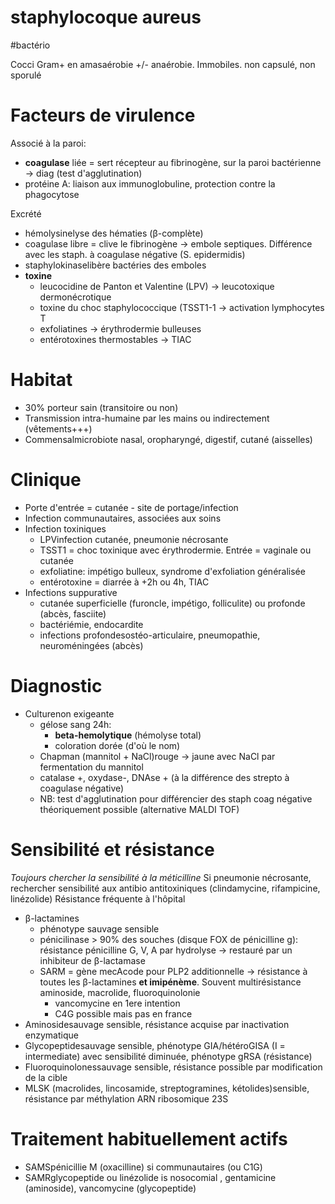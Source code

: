 # staphylocoque aureus
#bactério 


Cocci Gram+ en amasaérobie +/- anaérobie. Immobiles. non capsulé, non sporulé 


# Facteurs de virulence


Associé à la paroi: 

- **coagulase** liée = sert récepteur au fibrinogène, sur la paroi bactérienne -> diag (test d'agglutination) 
- protéine A: liaison aux immunoglobuline, protection contre la phagocytose 

Excrété 

- hémolysinelyse des hématies (β-complète) 
- coagulase libre = clive le fibrinogène -> embole septiques. Différence avec les staph. à coagulase négative (S. epidermidis) 
- staphylokinaselibère bactéries des emboles 
- **toxine**
    - leucocidine de Panton et Valentine (LPV) -> leucotoxique dermonécrotique 
    - toxine du choc staphylococcique (TSST1-1 -> activation lymphocytes T 
    - exfoliatines -> érythrodermie bulleuses 
    - entérotoxines thermostables -> TIAC 


# Habitat


- 30% porteur sain (transitoire ou non) 
- Transmission intra-humaine par les mains ou indirectement (vêtements+++) 
- Commensalmicrobiote nasal, oropharyngé, digestif, cutané (aisselles) 


# Clinique


- Porte d'entrée = cutanée - site de portage/infection 
- Infection communautaires, associées aux soins 
- Infection toxiniques
    - LPVinfection cutanée, pneumonie nécrosante 
    - TSST1 = choc toxinique avec érythrodermie. Entrée = vaginale ou cutanée 
    - exfoliatine: impétigo bulleux, syndrome d'exfoliation généralisée 
    - entérotoxine = diarrée à +2h ou 4h, TIAC 
- Infections suppurative 
    - cutanée superficielle (furoncle, impétigo, folliculite) ou profonde (abcès, fasciite) 
    - bactériémie, endocardite 
    - infections profondesostéo-articulaire, pneumopathie,
      neuroméningées (abcès) 


# Diagnostic


- Culturenon exigeante 
    - gélose sang 24h: 
        - **beta-hemolytique** (hémolyse total) 
        - coloration dorée (d'où le nom) 
    - Chapman (mannitol + NaCl)rouge -> jaune avec NaCl par fermentation du mannitol 
    - catalase +, oxydase-, DNAse + (à la différence des strepto à coagulase négative) 
    - NB: test d'agglutination pour différencier des staph coag négative théoriquement possible (alternative MALDI TOF) 


# Sensibilité et résistance


_Toujours chercher la sensibilité à la méticilline_
Si pneumonie nécrosante, rechercher sensibilité aux antibio antitoxiniques (clindamycine, rifampicine, linézolide)
Résistance fréquente à l'hôpital 

- β-lactamines
    - phénotype sauvage sensible 
    - pénicilinase > 90% des souches (disque FOX de pénicilline g): résistance pénicilline G, V, A par hydrolyse -> restauré par un inhibiteur de β-lactamase 
    - SARM = gène mecAcode pour PLP2 additionnelle -> résistance à toutes les β-lactamines **et imipénème**. Souvent multirésistance aminoside, macrolide, fluoroquinolonie 
        - vancomycine en 1ere intention 
        - C4G possible mais pas en france 
- Aminosidesauvage sensible, résistance acquise par inactivation enzymatique 
- Glycopeptidesauvage sensible, phénotype GIA/hétéroGISA (I = intermediate) avec sensibilité diminuée, phénotype gRSA (résistance) 
- Fluoroquinolonessauvage sensible, résistance possible par modification de la cible 
- MLSK (macrolides, lincosamide, streptogramines, kétolides)sensible, résistance par méthylation ARN ribosomique 23S 


# Traitement habituellement actifs


- SAMSpénicillie M (oxacilline) si communautaires (ou C1G)
- SAMRglycopeptide ou linézolide is nosocomial 
  , gentamicine (aminoside), vancomycine (glycopeptide) 

